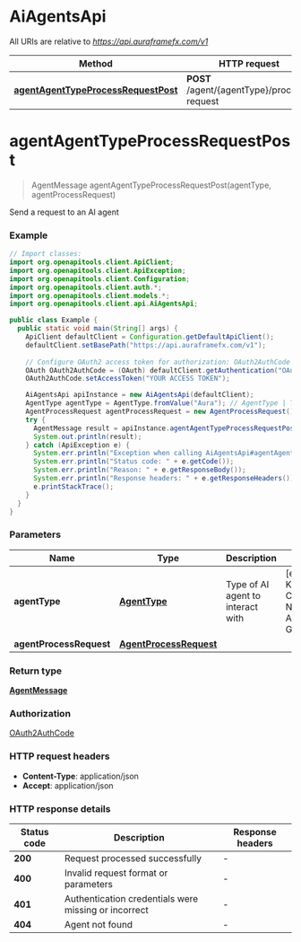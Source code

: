 # AiAgentsApi

All URIs are relative to *https://api.auraframefx.com/v1*

| Method | HTTP request | Description |
|------------- | ------------- | -------------|
| [**agentAgentTypeProcessRequestPost**](AiAgentsApi.md#agentAgentTypeProcessRequestPost) | **POST** /agent/{agentType}/process-request | Send a request to an AI agent |


<a id="agentAgentTypeProcessRequestPost"></a>
# **agentAgentTypeProcessRequestPost**
> AgentMessage agentAgentTypeProcessRequestPost(agentType, agentProcessRequest)

Send a request to an AI agent

### Example
```java
// Import classes:
import org.openapitools.client.ApiClient;
import org.openapitools.client.ApiException;
import org.openapitools.client.Configuration;
import org.openapitools.client.auth.*;
import org.openapitools.client.models.*;
import org.openapitools.client.api.AiAgentsApi;

public class Example {
  public static void main(String[] args) {
    ApiClient defaultClient = Configuration.getDefaultApiClient();
    defaultClient.setBasePath("https://api.auraframefx.com/v1");
    
    // Configure OAuth2 access token for authorization: OAuth2AuthCode
    OAuth OAuth2AuthCode = (OAuth) defaultClient.getAuthentication("OAuth2AuthCode");
    OAuth2AuthCode.setAccessToken("YOUR ACCESS TOKEN");

    AiAgentsApi apiInstance = new AiAgentsApi(defaultClient);
    AgentType agentType = AgentType.fromValue("Aura"); // AgentType | Type of AI agent to interact with
    AgentProcessRequest agentProcessRequest = new AgentProcessRequest(); // AgentProcessRequest | 
    try {
      AgentMessage result = apiInstance.agentAgentTypeProcessRequestPost(agentType, agentProcessRequest);
      System.out.println(result);
    } catch (ApiException e) {
      System.err.println("Exception when calling AiAgentsApi#agentAgentTypeProcessRequestPost");
      System.err.println("Status code: " + e.getCode());
      System.err.println("Reason: " + e.getResponseBody());
      System.err.println("Response headers: " + e.getResponseHeaders());
      e.printStackTrace();
    }
  }
}
```

### Parameters

| Name | Type | Description  | Notes |
|------------- | ------------- | ------------- | -------------|
| **agentType** | [**AgentType**](.md)| Type of AI agent to interact with | [enum: Aura, Kai, Genesis, Cascade, NeuralWhisper, AuraShield, GenKitMaster] |
| **agentProcessRequest** | [**AgentProcessRequest**](AgentProcessRequest.md)|  | |

### Return type

[**AgentMessage**](AgentMessage.md)

### Authorization

[OAuth2AuthCode](../README.md#OAuth2AuthCode)

### HTTP request headers

 - **Content-Type**: application/json
 - **Accept**: application/json

### HTTP response details
| Status code | Description | Response headers |
|-------------|-------------|------------------|
| **200** | Request processed successfully |  -  |
| **400** | Invalid request format or parameters |  -  |
| **401** | Authentication credentials were missing or incorrect |  -  |
| **404** | Agent not found |  -  |

